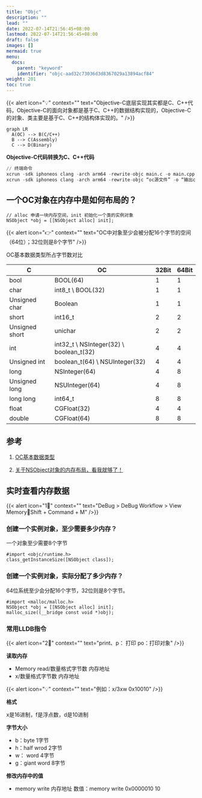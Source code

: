 ```yaml
---
title: "Objc"
description: ""
lead: ""
date: 2022-07-14T21:56:45+08:00
lastmod: 2022-07-14T21:56:45+08:00
draft: false
images: []
mermaid: true
menu:
  docs:
    parent: "keyword"
    identifier: "objc-aad32c73036d3d8367029a13894acf84"
weight: 201
toc: true
---
```


{{< alert icon="💡" context="" text="Objective-C底层实现其实都是C、C++代码，Objective-C的面向对象都是基于C、C++的数据结构实现的，Objective-C的对象、类主要是基于C、C++的结构体实现的。" />}}


```mermaid
graph LR
  A(OC) --> B(C/C++)
  B --> C(Assembly)
  C --> D(Binary)
```

**Objective-C代码转换为C、C++代码**

```s
// 终端命令
xcrun -sdk iphoneos clang -arch arm64 -rewrite-objc main.c -o main.cpp
xcrun -sdk iphoneos clang -arch arm64 -rewrite-objc “oc源文件” -o “输出cpp文件”
```

## 一个OC对象在内存中是如何布局的？

```objc
// alloc 申请一块内存空间，init 初始化一个类的实例对象
NSObject *obj = [[NSObject alloc] init];
```

{{< alert icon="👉" context="" text="OC中对象至少会被分配16个字节的空间（64位）；32位则是8个字节" />}}

OC基本数据类型所占字节数对比

|C|OC|32Bit|64Bit|
|---|---|---|---|
|bool|BOOL(64)|1|1|
|char|int8_t \ BOOL(32)|1|1|
|Unsigned char|Boolean|1|1|
|short|int16_t|2|2|
|Unsigned short|unichar|2|2|
|int|int32_t \ NSInteger(32) \ boolean_t(32)|4|4|
|Unsigned int|boolean_t(64) \ NSUInteger(32)|4|4|
|long|NSInteger(64)|4|8|
|Unsigned long|NSUInteger(64)|4|8|
|long long|int64_t|8|8|
|float|CGFloat(32)|4|4|
|double|CGFloat(64)|8|8|

## 参考
1. [OC基本数据类型](https://www.daimajiaoliu.com/daima/4ed3aba5710041c)

2. [关于NSObject对象的内存布局，看我就够了！](https://zhuanlan.zhihu.com/p/98432137)

## 实时查看内存数据

{{< alert icon="1⃣️" context="" text="DeBug > DeBug Workflow > View Memory，Shift + Command + M" />}}

### 创建一个实例对象，至少需要多少内存？

一个对象至少需要8个字节

```objc
#import <objc/runtime.h>
class_getInstanceSize([NSObject class]);
```

### 创建一个实例对象，实际分配了多少内存？
64位系统至少会分配16个字节，32位则是8个字节。
```objc
#import <malloc/malloc.h>
NSObject *obj = [[NSObject alloc] init];
malloc_size((__bridge const void *)obj);
```

### 常用LLDB指令

{{< alert icon="2⃣️" context="" text="print、p： 打印 po：打印对象" />}}

**读取内存**
- Memory read/数量格式字节数 内存地址
- x/数量格式字节数 内存地址

{{< alert icon="💡" context="" text="例如：x/3xw 0x10010" />}}

**格式**

x是16进制，f是浮点数，d是10进制

**字节大小**

- b：byte 1字节
- h：half wrod 2字节
- w： word 4字节
- g：giant word 8字节

**修改内存中的值**

- memory write 内存地址 数值：memory write 0x0000010 10